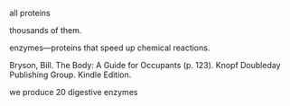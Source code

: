 all proteins

thousands of them. 


enzymes—proteins that speed up chemical reactions.

Bryson, Bill. The Body: A Guide for Occupants (p. 123). Knopf Doubleday Publishing Group. Kindle Edition. 

we produce 20 digestive enzymes

